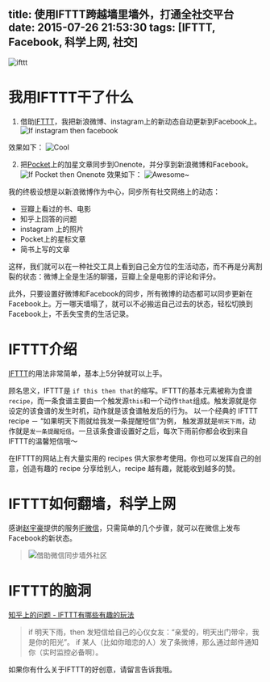 title: 使用IFTTT跨越墙里墙外，打通全社交平台
date: 2015-07-26 21:53:30
tags: [IFTTT, Facebook, 科学上网, 社交]
---
![ifttt](http://7xkdra.com1.z0.glb.clouddn.com/image/blog/ifttt.png)


我用IFTTT干了什么
============
1. 借助[IFTTT][1]，我把新浪微博、instagram上的新动态自动更新到Facebook上。
![If instagram then facebook](http://7xkdra.com1.z0.glb.clouddn.com/image/blog/if_instagram_then_facebook.png)
<!-- more -->
效果如下：
![Cool](http://7xkdra.com1.z0.glb.clouddn.com/image/blog/ifttt_example1.png)

2. 把[Pocket][2]上的加星文章同步到Onenote，并分享到新浪微博和Facebook。
![If Pocket then Onenote](http://7xkdra.com1.z0.glb.clouddn.com/image/blog/if_pocket_then_onenote.png)
效果如下：
![Awesome~](http://7xkdra.com1.z0.glb.clouddn.com/image/blog/ifttt_example2.png)

我的终极设想是以新浪微博作为中心，同步所有社交网络上的动态：
- 豆瓣上看过的书、电影
- 知乎上回答的问题
- instagram 上的照片
- Pocket上的星标文章
- 简书上写的文章

这样，我们就可以在一种社交工具上看到自己全方位的生活动态，而不再是分离割裂的状态：微博上全是生活的聊骚，豆瓣上全是电影的评论和评分。

此外，只要设置好微博和Facebook的同步，所有微博的动态都可以同步更新在Facebook上。万一哪天墙塌了，就可以不必搬运自己过去的状态，轻松切换到Facebook上，不丢失宝贵的生活记录。


IFTTT介绍
=======
[IFTTT][1]的用法非常简单，基本上5分钟就可以上手。

顾名思义，IFTTT是 `if this then that`的缩写。IFTTT的基本元素被称为食谱`recipe`，而一条食谱主要由一个触发源`this`和一个动作`that`组成。触发源就是你设定的该食谱的发生时机，动作就是该食谱触发后的行为。
以一个经典的 IFTTT recipe  － “如果明天下雨就给我发一条提醒短信”为例， 触发源就是`明天下雨`，动作就是`发一条提醒短信`。一旦该条食谱设置好之后，每次下雨前你都会收到来自IFTTT的温馨短信哦～

在IFTTT的网站上有大量实用的 recipes 供大家参考使用。你也可以发挥自己的创意，创造有趣的 recipe 分享给别人，recipe 越有趣，就能收到越多的赞。


IFTTT如何翻墙，科学上网
===============
感谢[赵宇豪](http://weibo.com/u/2417830862)提供的服务[IF微信](http://ifweixin.com/help)，只需简单的几个步骤，就可以在微信上发布Facebook的新状态。

> ![借助微信同步墙外社区](http://7xkdra.com1.z0.glb.clouddn.com/image/blog/ifttt_example3_wechat.jpg)


IFTTT的脑洞
=======
[知乎上的问题 - IFTTT有哪些有趣的玩法](http://www.zhihu.com/question/21812904)
> if 明天下雨，then 发短信给自己的心仪女友：“亲爱的，明天出门带伞，我是你的阳光”。
> if 某人（比如你暗恋的人）发了条微博，那么通过邮件通知你（实时监控必备啊）。

如果你有什么关于IFTTT的好创意，请留言告诉我哦。


[1]: https://ifttt.com
[2]: https://getpocket.com
